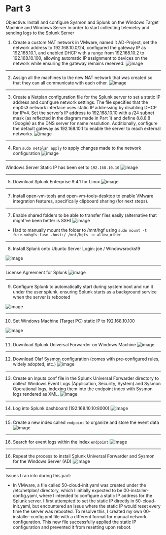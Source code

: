 # Part 3
Objective: Install and configure Sysmon and Splunk on the Windows Target Machine and Windows Server in order to start collecting telemetry and sending logs to the Splunk Server


1. Create a custom NAT network in VMware, named it AD-Project, set the network address to 192.168.10.0/24, configured the gateway IP as 192.168.10.1, and enabled DHCP with a range from 192.168.10.2 to 192.168.10.100, allowing automatic IP assignment to devices on the network while ensuring the gateway remains reserved.
![image](https://github.com/user-attachments/assets/49254983-3da1-4af9-9c4c-cd06bcfef5a6)

---
2. Assign all the machines to the new NAT network that was created so that they can all communicate with each other.
![image](https://github.com/user-attachments/assets/8980db4f-d108-435e-8f67-21c35f01ed40)

---
3. Create a Netplan configuration file for the Splunk server to set a static IP address and configure network settings. The file specifies that the enp0s3 network interface uses static IP addressing by disabling DHCP for IPv4. Set the server’s IP address to 192.168.10.10 with a /24 subnet mask (as reflected in the diagram made in Part 1) and define 8.8.8.8 (Google) as the DNS server for name resolution. Additionally, configure the default gateway as 192.168.10.1 to enable the server to reach external networks.
![image](https://github.com/user-attachments/assets/1e229fdc-d166-42c1-adac-797726425f42)

---
4. Run `sudo netplan apply` to apply changes made to the network configuration
![image](https://github.com/user-attachments/assets/010a6333-309f-41a2-b13a-8da1b2696f0b)

---

Windows Server Static IP has been set to `192.168.10.10`
![image](https://github.com/user-attachments/assets/4a6a29cf-9c7a-46e0-a872-96c66b6ffc31)

---
5. Download Splunk Enterprise 9.4.1 for Linux
![image](https://github.com/user-attachments/assets/5467cc9a-08e4-4e18-a549-2939e7c0516a)

---
7. Install open-vm-tools and open-vm-tools-desktop to enable VMware integration features, specifically clipboard sharing (for next steps).

---
7. Enable shared folders to be able to transfer files easily (alternative that might've been better is SSH)
![image](https://github.com/user-attachments/assets/125eddaa-5729-4a74-a1c0-8b963b0ade2e)


- Had to manually mount the folder to /mnt/hgf using `sudo mount -t fuse.vmhgfs-fuse .host:/ /mnt/hgfs -o allow_other`

---
8. Install Splunk onto Ubuntu Server
Login: joe / Windowsrocks!9

![image](https://github.com/user-attachments/assets/d38151c4-b872-4068-9d1a-020d10d9bced)

---
License Agreement for Splunk
![image](https://github.com/user-attachments/assets/915d5377-73c4-4eb1-8296-b99fe0152839)

---

9. Configure Splunk to automatically start during system boot and run it under the user splunk, ensuring Splunk starts as a background service when the server is rebooted
    
![image](https://github.com/user-attachments/assets/d214f8a6-a2a7-406e-8873-73c81d96a11c)

---

10. Set Windows Machine (Target PC) static IP to 192.168.10.100
    
![image](https://github.com/user-attachments/assets/07d0ba3a-c05d-4597-ae67-d0e9c0096a00)

---
11. Download Splunk Universal Forwarder on Windows Machine
![image](https://github.com/user-attachments/assets/3b2df4a9-1d79-4074-9eeb-3def8173a5d4)

---
12. Download Olaf Sysmon configuration (comes with pre-configured rules, widely adopted, etc.)
![image](https://github.com/user-attachments/assets/d4281456-a4a5-4bcd-bf41-2f4774af2251)

---
13. Create an inputs.conf file in the Splunk Universal Forwarder directory to collect Windows Event Logs (Application, Security, System) and Sysmon Operational logs, indexing them into the endpoint index with Sysmon logs rendered as XML.
![image](https://github.com/user-attachments/assets/201cbd88-45a6-4525-a507-456fc2df1f3c)

---
14. Log into Splunk dashboard (192.168.10.10:8000)
![image](https://github.com/user-attachments/assets/3589d25c-a81e-4aac-8e67-301a78125d87)

---
15. Create a new index called `endpoint` to organize and store the event data
![image](https://github.com/user-attachments/assets/9473ae06-d2d7-471a-a5a8-5decb34b4038)

---
16. Search for event logs within the index `endpoint`
![image](https://github.com/user-attachments/assets/400f0c83-1a15-4716-a071-a6639ad5ef05)

---
16. Repeat the process to install Splunk Universal Forwarder and Sysmon for the Windows Server (AD)
![image](https://github.com/user-attachments/assets/1af4d608-8cbc-4db3-9bf5-c701e785e344)

---
Issues I ran into during this part:
- In VMware, a file called 50-cloud-init.yaml was created under the /etc/netplan/ directory, which I initially expected to be 00-installer-config.yaml, where I intended to configure a static IP address for the Splunk server. I first attempted to set the static IP directly in 50-cloud-init.yaml, but encountered an issue where the static IP would reset every time the server was rebooted. To resolve this, I created my own 00-installer-config.yml file with a different format for manual network configuration. This new file successfully applied the static IP configuration and prevented it from resetting upon reboot.
